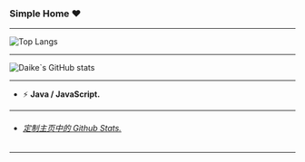 ### Simple Home :heart:

---

![Top Langs](https://github-readme-stats.vercel.app/api/top-langs/?username=Parantric)

---

![Daike`s GitHub stats](https://github-readme-stats.vercel.app/api?username=Parantric&show_icons=true&theme=cobalt)

---



- ⚡ **Java / JavaScript.**

---

- <h6><a href="https://github.com/anuraghazra/github-readme-stats/blob/master/docs/readme_cn.md">定制主页中的 Github Stats.</a></h6>

------

